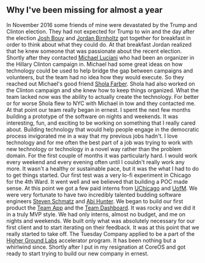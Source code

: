 ## Why I've been missing for almost a year
In November 2016 some friends of mine were devastated by the Trump and Clinton election.
They had not expected for Trump to win and the day after the election [Josh Bouy](https://www.linkedin.com/in/joshbuoy/) and [Jordan Birnholtz](https://www.linkedin.com/in/birnholtz/)
got together for breakfast in order to think about what they could do.
At that breakfast Jordan realized that he knew someone that was passionate about the recent election.
Shortly after they contacted [Michael Luciani](https://www.linkedin.com/in/michael-luciani-64564749/) who had been an organizer in the Hillary Clinton campaign in.
Michael had some great ideas on how technology could be used to help bridge the gap between campaigns and volunteers, but the team had no idea how they would execute.
So they reached out Michael's good friend [Shola Farber](https://www.linkedin.com/in/sholafarber/).
Shola had also worked on the Clinton campaign and she knew how to keep things organized.
What the team lacked now was the ability to actually create the technology.
For better or for worse Shola flew to NYC with Michael in tow and they contacted me.
At that point our team really began in ernest.
I spent the next few months building a prototype of the software on nights and weekends.
It was interesting, fun, and exciting to be working on something that I really cared about.
Building technology that would help people engage in the democratic process invigorated me in a way that my previous jobs hadn't.
I love technology and for me often the best part of a job was trying to work with new technology or technology in a novel way rather than the problem domain.
For the first couple of months it was particularly hard.
I would work every weekend and every evening often until I couldn't really work any more.
It wasn't a healthy or sustainable pace, but it was the what I had to do to get things started.
Our first test was a very lo-fi experiment in Chicago for the 4th Ward.
It went well and we believed that building a POC made sense.
At this point we got a few paid interns from [UChicago](https://www.uchicago.edu/) and [UofM](https://www.umich.edu/).
We were very fortunate to have two incredibly talented budding software engineers [Steven Schmatz](https://www.linkedin.com/in/steven-schmatz/) and [Abi Hunter](https://www.linkedin.com/in/abigail-hunter/).
We began to build our first product the [Team App](https://www.tuesdaycompany.com/team-app/) and the [Team Dashboard](https://www.tuesdaycompany.com/team-dashboard/).
It was rocky and we did it in a truly MVP style.
We had only interns, almost no budget, and me on nights and weekends.
We built only what was absolutely necessary for our first client and to start iterating on their feedback.
It was at this point that we really started to take off.
The Tuesday Company applied to be a part of the [Higher Ground Labs](https://www.highergroundlabs.com/accelerator-companies) accelerator program.
It has been nothing but a whirlwind since.
Shortly after I put in my resignation at CoreOS and got ready to start trying to build our new company in ernest.